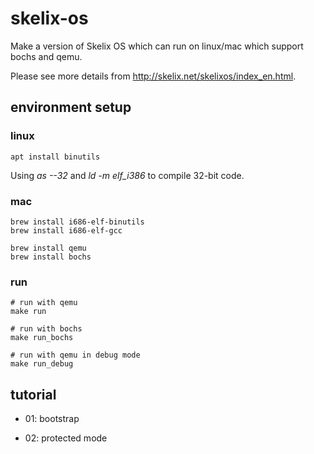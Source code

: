 # skelix-os

Make a version of Skelix OS which can run on linux/mac which support bochs and qemu.

Please see more details from http://skelix.net/skelixos/index_en.html.

## environment setup

### linux

```
apt install binutils
```

Using *as --32* and *ld -m elf_i386* to compile 32-bit code.

### mac

```
brew install i686-elf-binutils
brew install i686-elf-gcc

brew install qemu
brew install bochs
```

### run

```
# run with qemu
make run

# run with bochs
make run_bochs

# run with qemu in debug mode
make run_debug
```

## tutorial

- 01: bootstrap

- 02: protected mode
